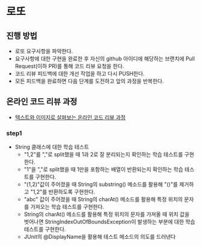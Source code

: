 # 로또
## 진행 방법
* 로또 요구사항을 파악한다.
* 요구사항에 대한 구현을 완료한 후 자신의 github 아이디에 해당하는 브랜치에 Pull Request(이하 PR)를 통해 코드 리뷰 요청을 한다.
* 코드 리뷰 피드백에 대한 개선 작업을 하고 다시 PUSH한다.
* 모든 피드백을 완료하면 다음 단계를 도전하고 앞의 과정을 반복한다.

## 온라인 코드 리뷰 과정
* [텍스트와 이미지로 살펴보는 온라인 코드 리뷰 과정](https://github.com/next-step/nextstep-docs/tree/master/codereview)

### step1
- String 클래스에 대한 학습 테스트
    - "1,2"를 ","로 split했을 때 1과 2로 잘 분리되는지 확인하는 학습 테스트를 구현한다.
    - "1"을 ","로 split했을 때 1만을 포함하는 배열이 반환되는지 확인하는 학습 테스트를 구현한다.
    - "(1,2)"값이 주어졌을 때 String의 substring() 메소드를 활용해 "()"를 제거하고 "1,2"를 반환하도록 구현한다.
    - "abc" 값이 주어졌을 때 String의 charAt() 메소드를 활용해 특정 위치의 문자를 가져오는 학습 테스트를 구현한다.
    - String의 charAt() 메소드를 활용해 특정 위치의 문자를 가져올 때 위치 값을 벗어나면 StringIndexOutOfBoundsException이 발생하는 부분에 대한 학습 테스트를 구현한다.
    - JUnit의 @DisplayName을 활용해 테스트 메소드의 의도를 드러낸다